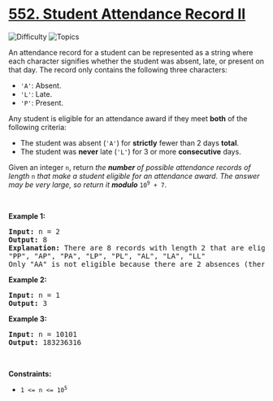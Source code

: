 # [552. Student Attendance Record II](https://leetcode.com/problems/student-attendance-record-ii)

![Difficulty](https://img.shields.io/badge/Difficulty-Hard-blue.svg) ![Topics](https://img.shields.io/badge/Topics-Dynamic%20Programming-orange.svg)
<br/>

<p>An attendance record for a student can be represented as a string where each character signifies whether the student was absent, late, or present on that day. The record only contains the following three characters:</p>

<ul>
	<li><code>&#39;A&#39;</code>: Absent.</li>
	<li><code>&#39;L&#39;</code>: Late.</li>
	<li><code>&#39;P&#39;</code>: Present.</li>
</ul>

<p>Any student is eligible for an attendance award if they meet <strong>both</strong> of the following criteria:</p>

<ul>
	<li>The student was absent (<code>&#39;A&#39;</code>) for <strong>strictly</strong> fewer than 2 days <strong>total</strong>.</li>
	<li>The student was <strong>never</strong> late (<code>&#39;L&#39;</code>) for 3 or more <strong>consecutive</strong> days.</li>
</ul>

<p>Given an integer <code>n</code>, return <em>the <strong>number</strong> of possible attendance records of length</em> <code>n</code><em> that make a student eligible for an attendance award. The answer may be very large, so return it <strong>modulo</strong> </em><code>10<sup>9</sup> + 7</code>.</p>

<p>&nbsp;</p>
<p><strong class="example">Example 1:</strong></p>

<pre>
<strong>Input:</strong> n = 2
<strong>Output:</strong> 8
<strong>Explanation:</strong> There are 8 records with length 2 that are eligible for an award:
&quot;PP&quot;, &quot;AP&quot;, &quot;PA&quot;, &quot;LP&quot;, &quot;PL&quot;, &quot;AL&quot;, &quot;LA&quot;, &quot;LL&quot;
Only &quot;AA&quot; is not eligible because there are 2 absences (there need to be fewer than 2).
</pre>

<p><strong class="example">Example 2:</strong></p>

<pre>
<strong>Input:</strong> n = 1
<strong>Output:</strong> 3
</pre>

<p><strong class="example">Example 3:</strong></p>

<pre>
<strong>Input:</strong> n = 10101
<strong>Output:</strong> 183236316
</pre>

<p>&nbsp;</p>
<p><strong>Constraints:</strong></p>

<ul>
	<li><code>1 &lt;= n &lt;= 10<sup>5</sup></code></li>
</ul>

